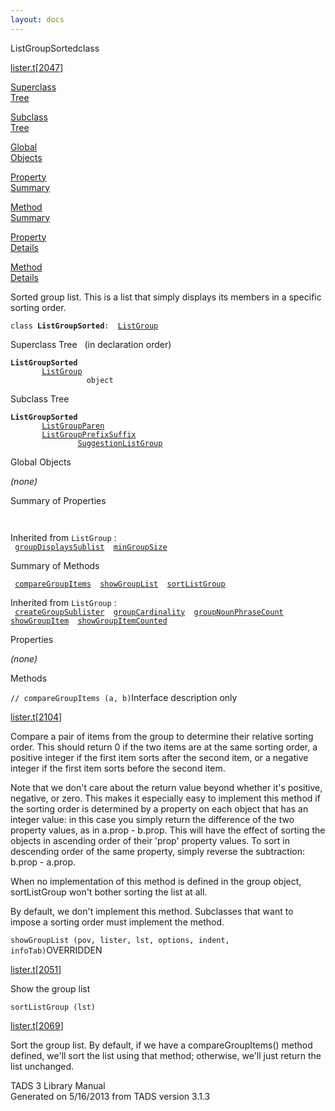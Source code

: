 ```yaml
---
layout: docs
---
```

<span class="title">ListGroupSorted</span><span class="type">class</span>

[lister.t](../file/lister.t.html)\[[2047](../source/lister.t.html#2047)\]

[Superclass  
Tree](#_SuperClassTree_)

[Subclass  
Tree](#_SubClassTree_)

[Global  
Objects](#_ObjectSummary_)

[Property  
Summary](#_PropSummary_)

[Method  
Summary](#_MethodSummary_)

[Property  
Details](#_Properties_)

[Method  
Details](#_Methods_)

<div class="fdesc">

Sorted group list. This is a list that simply displays its members in a
specific sorting order.

`class `**`ListGroupSorted`**` :   `[`ListGroup`](../object/ListGroup.html)

</div>

<span id="_SuperClassTree_"></span>

<div class="mjhd">

<span class="hdln">Superclass Tree</span>   (in declaration order)

</div>

**`ListGroupSorted`**  
`         `[`ListGroup`](../object/ListGroup.html)  
`                 object`  
<span id="_SubClassTree_"></span>

<div class="mjhd">

<span class="hdln">Subclass Tree</span>  

</div>

**`ListGroupSorted`**  
`         `[`ListGroupParen`](../object/ListGroupParen.html)  
`         `[`ListGroupPrefixSuffix`](../object/ListGroupPrefixSuffix.html)  
`                 `[`SuggestionListGroup`](../object/SuggestionListGroup.html)  
<span id="_ObjectSummary_"></span>

<div class="mjhd">

<span class="hdln">Global Objects</span>  

</div>

*(none)* <span id="_PropSummary_"></span>

<div class="mjhd">

<span class="hdln">Summary of Properties</span>  

</div>

` `

Inherited from `ListGroup` :  
` `[`groupDisplaysSublist`](../object/ListGroup.html#groupDisplaysSublist)`  `[`minGroupSize`](../object/ListGroup.html#minGroupSize)`  `

<span id="_MethodSummary_"></span>

<div class="mjhd">

<span class="hdln">Summary of Methods</span>  

</div>

` `[`compareGroupItems`](#compareGroupItems)`  `[`showGroupList`](#showGroupList)`  `[`sortListGroup`](#sortListGroup)`  `

Inherited from `ListGroup` :  
` `[`createGroupSublister`](../object/ListGroup.html#createGroupSublister)`  `[`groupCardinality`](../object/ListGroup.html#groupCardinality)`  `[`groupNounPhraseCount`](../object/ListGroup.html#groupNounPhraseCount)`  `[`showGroupItem`](../object/ListGroup.html#showGroupItem)`  `[`showGroupItemCounted`](../object/ListGroup.html#showGroupItemCounted)`  `

<span id="_Properties_"></span>

<div class="mjhd">

<span class="hdln">Properties</span>  

</div>

*(none)* <span id="_Methods_"></span>

<div class="mjhd">

<span class="hdln">Methods</span>  

</div>

<span id="compareGroupItems"></span>

`// compareGroupItems (a, b)`<span class="rem">Interface description
only</span>

[lister.t](../file/lister.t.html)\[[2104](../source/lister.t.html#2104)\]

<div class="desc">

Compare a pair of items from the group to determine their relative
sorting order. This should return 0 if the two items are at the same
sorting order, a positive integer if the first item sorts after the
second item, or a negative integer if the first item sorts before the
second item.

Note that we don't care about the return value beyond whether it's
positive, negative, or zero. This makes it especially easy to implement
this method if the sorting order is determined by a property on each
object that has an integer value: in this case you simply return the
difference of the two property values, as in a.prop - b.prop. This will
have the effect of sorting the objects in ascending order of their
'prop' property values. To sort in descending order of the same
property, simply reverse the subtraction: b.prop - a.prop.

When no implementation of this method is defined in the group object,
sortListGroup won't bother sorting the list at all.

By default, we don't implement this method. Subclasses that want to
impose a sorting order must implement the method.

</div>

<span id="showGroupList"></span>

`showGroupList (pov, lister, lst, options, indent, infoTab)`<span class="rem">OVERRIDDEN</span>

[lister.t](../file/lister.t.html)\[[2051](../source/lister.t.html#2051)\]

<div class="desc">

Show the group list

</div>

<span id="sortListGroup"></span>

`sortListGroup (lst)`

[lister.t](../file/lister.t.html)\[[2069](../source/lister.t.html#2069)\]

<div class="desc">

Sort the group list. By default, if we have a compareGroupItems() method
defined, we'll sort the list using that method; otherwise, we'll just
return the list unchanged.

</div>

<div class="ftr">

TADS 3 Library Manual  
Generated on 5/16/2013 from TADS version 3.1.3

</div>
